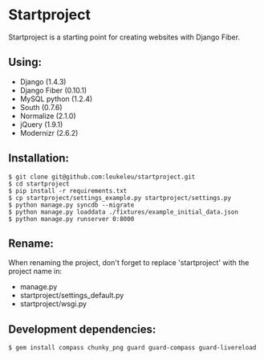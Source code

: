 # Startproject

Startproject is a starting point for creating websites with Django Fiber.

## Using:

* Django (1.4.3)
* Django Fiber (0.10.1)
* MySQL python (1.2.4)
* South (0.7.6)
* Normalize (2.1.0)
* jQuery (1.9.1)
* Modernizr (2.6.2)

## Installation:

	$ git clone git@github.com:leukeleu/startproject.git
	$ cd startproject
	$ pip install -r requirements.txt
	$ cp startproject/settings_example.py startproject/settings.py
	$ python manage.py syncdb --migrate
	$ python manage.py loaddata ./fixtures/example_initial_data.json
	$ python manage.py runserver 0:8000


## Rename:

When renaming the project, don't forget to replace 'startproject' with the project name in:

* manage.py
* startproject/settings_default.py
* startproject/wsgi.py


## Development dependencies:

    $ gem install compass chunky_png guard guard-compass guard-livereload
